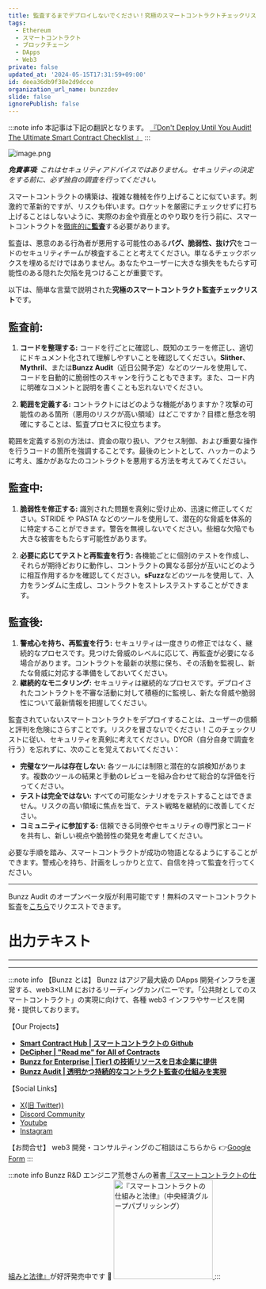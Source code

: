 ```yaml
---
title: 監査するまでデプロイしないでください！究極のスマートコントラクトチェックリスト
tags:
  - Ethereum
  - スマートコントラクト
  - ブロックチェーン
  - DApps
  - Web3
private: false
updated_at: '2024-05-15T17:31:59+09:00'
id: deea36db9f38e2d9dcce
organization_url_name: bunzzdev
slide: false
ignorePublish: false
---
```


:::note info
本記事は下記の翻訳となります。
[『Don't Deploy Until You Audit! The Ultimate Smart Contract Checklist
』](https://blog.bunzz.dev/the-ultimate-smart-contract-checklist/)
:::

![image.png](https://qiita-image-store.s3.ap-northeast-1.amazonaws.com/0/1926720/ca2317c1-b8b7-1feb-2f6f-96f745e19285.png)

**_免責事項_**_: これはセキュリティアドバイスではありません。セキュリティの決定をする前に、必ず独自の調査を行ってください。_

スマートコントラクトの構築は、複雑な機械を作り上げることに似ています。刺激的で革新的ですが、リスクも伴います。ロケットを厳密にチェックせずに打ち上げることはしないように、実際のお金や資産とのやり取りを行う前に、スマートコントラクトを[徹底的に**監査**](https://blog.bunzz.dev/3-low-cost-smart-contract-audit-tips)する必要があります。

監査は、悪意のある行為者が悪用する可能性のある**バグ、脆弱性、抜け穴**をコードのセキュリティチームが検査することと考えてください。単なるチェックボックスを埋めるだけではありません。あなたやユーザーに大きな損失をもたらす可能性のある隠れた欠陥を見つけることが重要です。

以下は、簡単な言葉で説明された**究極のスマートコントラクト監査チェックリスト**です。

## **監査前:**

1.  **コードを整理する:** コードを行ごとに確認し、既知のエラーを修正し、適切にドキュメント化されて理解しやすいことを確認してください。**Slither**、**Mythril**、または**Bunzz Audit**（近日公開予定）などのツールを使用して、コードを自動的に脆弱性のスキャンを行うこともできます。また、コード内に明確なコメントと説明を書くことも忘れないでください。

2.  **範囲を定義する:** コントラクトにはどのような機能がありますか？攻撃の可能性のある箇所（悪用のリスクが高い領域）はどこですか？目標と懸念を明確にすることは、監査プロセスに役立ちます。

範囲を定義する別の方法は、資金の取り扱い、アクセス制御、および重要な操作を行うコードの箇所を強調することです。最後のヒントとして、ハッカーのように考え、誰かがあなたのコントラクトを悪用する方法を考えてみてください。

## **監査中:**

1.  **脆弱性を修正する:** 識別された問題を真剣に受け止め、迅速に修正してください。STRIDE や PASTA などのツールを使用して、潜在的な脅威を体系的に特定することができます。警告を無視しないでください。些細な欠陥でも大きな被害をもたらす可能性があります。

2.  **必要に応じてテストと再監査を行う:** 各機能ごとに個別のテストを作成し、それらが期待どおりに動作し、コントラクトの異なる部分が互いにどのように相互作用するかを確認してください。**sFuzz**などのツールを使用して、入力をランダムに生成し、コントラクトをストレステストすることができます。

## **監査後:**

1.  **警戒心を持ち、再監査を行う:** セキュリティは一度きりの修正ではなく、継続的なプロセスです。見つけた脅威のレベルに応じて、再監査が必要になる場合があります。コントラクトを最新の状態に保ち、その活動を監視し、新たな脅威に対応する準備をしておいてください。
2.  **継続的なモニタリング:** セキュリティは継続的なプロセスです。デプロイされたコントラクトを不審な活動に対して積極的に監視し、新たな脅威や脆弱性について最新情報を把握してください。

監査されていないスマートコントラクトをデプロイすることは、ユーザーの信頼と評判を危険にさらすことです。リスクを冒さないでください！このチェックリストに従い、セキュリティを真剣に考えてください。DYOR（自分自身で調査を行う）を忘れずに、次のことを覚えておいてください：

- **完璧なツールは存在しない:** 各ツールには制限と潜在的な誤検知があります。複数のツールの結果と手動のレビューを組み合わせて総合的な評価を行ってください。
- **テストは完全ではない:** すべての可能なシナリオをテストすることはできません。リスクの高い領域に焦点を当て、テスト戦略を継続的に改善してください。
- **コミュニティに参加する:** 信頼できる同僚やセキュリティの専門家とコードを共有し、新しい視点や脆弱性の発見を考慮してください。

必要な手順を踏み、スマートコントラクトが成功の物語となるようにすることができます。警戒心を持ち、計画をしっかりと立て、自信を持って監査を行ってください。

---

Bunzz Audit のオープンベータ版が利用可能です！無料のスマートコントラクト監査を[こちら](https://9vi3topj6b2.typeform.com/to/EAb8IHmA)でリクエストできます。

# 出力テキスト

---

---

:::note info
【Bunzz とは】
Bunzz はアジア最大級の DApps 開発インフラを運営する、web3×LLM におけるリーディングカンパニーです。「公共財としてのスマートコントラクト」の実現に向けて、各種 web3 インフラやサービスを開発・提供しております。

【Our Projects】

- **[Smart Contract Hub | スマートコントラクトの Github](https://www.bunzz.dev/)**
- **[DeCipher | "Read me" for All of Contracts](https://www.bunzz.dev/decipher)**
- **[Bunzz for Enterprise | Tier1 の技術リソースを日本企業に提供](https://enterprise.bunzz.dev/ja)**
- **[Bunzz Audit | 透明かつ持続的なコントラクト監査の仕組みを実現](hhttps://www.bunzz.dev/audit)**

【Social Links】

- [X(旧 Twitter))](https://twitter.com/BunzzDev)
- [Discord Community](https://t.co/6hHgssJdvW)
- [Youtube](https://www.youtube.com/@bunzzdev)
- [Instagram](https://www.instagram.com/bunzzdev/)

【お問合せ】
web3 開発・コンサルティングのご相談はこちらから 👉[Google Form](https://forms.gle/4tgQjWSw2MMMZW6E6)
:::

:::note info
Bunzz R&D エンジニア荒巻さんの著書[『スマートコントラクトの仕組みと法律』](https://amzn.to/3V03sNH)が好評発売中です 📕
<a href="https://amzn.to/3V03sNH" rel="nofollow" referrerpolicy="no-referrer-when-downgrade">
<img
    src="https://m.media-amazon.com/images/I/81wopoZ1K4L._SY522_.jpg"
    alt="『スマートコントラクトの仕組みと法律』（中央経済グループパブリッシング）"
    width="200px"
    height="auto"
    Style="border: 0px;"
  />
</a>
:::
